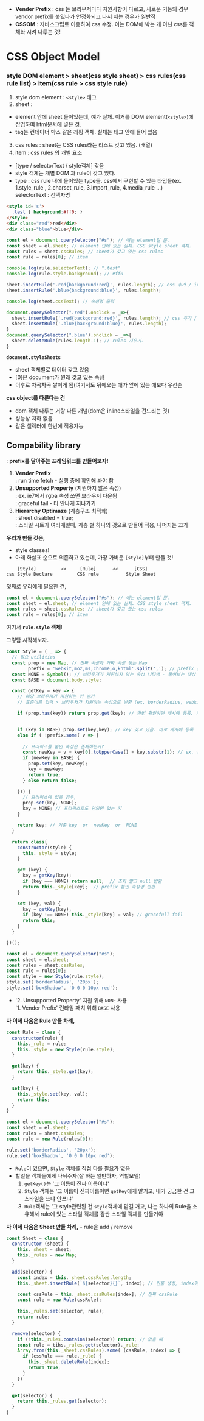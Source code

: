 
- **Vender Prefix** : css 는 브라우저마다 지원사항이 다르고, 새로운 기능의 경우 vendor prefix를 붙였다가 안정화되고 나서 떼는 경우가 일반적
- **CSSOM** : 자바스크립트 이용하여 css 수정. 이는 DOM에 박는 게 아닌 css를 객체화 시켜 다루는 것!


# CSS Object Model

### style DOM element > sheet(css style sheet) > css rules(css rule list) > item(css rule > css style rule)
1. style dom element : `<style>` 태그
2. sheet :   
  - element 안에 sheet 들어있는데, 얘가 실체. 이거를 DOM element(`<style>`)에 삽입하여 html문서에 넣은 것.
  - tag는 컨테이너 박스 같은 래핑 객체. 실체는 태그 안에 들어 있음
3. css rules : sheet는 CSS rules라는 리스트 갖고 있음. (배열)
4. item : css rules 의 개별 요소  
  - [type / selectorText / style객체] 갖음
  - style 객체는 개별 DOM 과 rule이 갖고 있다. 
  - type : css rule 내에 들어있는 type들. css에서 구현할 수 있는 타입들(ex. 1.style_rule , 2.charset_rule, 3.import_rule, 4.media_rule ...)  
    selectorText : 선택자명


```html
<style id='s'>
  .test { background:#ff0; }
</style>
<div class="red">red</div>
<div class="blue">blue</div>
```
```js
const el = document.querySelector("#s"); // 얘는 element일 뿐.
const sheet = el.sheet; // element 안에 있는 실체. CSS style sheet 객체.
const rules = sheet.cssRules; // sheet가 갖고 있는 css rules
const rule = rules[0]; // item

console.log(rule.selectorText); // ".test"
console.log(rule.style.background); // #ff0

sheet.insertRule('.red{backgorund:red}', rules.length); // css 추가 / insertRule(속성, index) : 속성 - 속성을 알아서 파싱해서 넣어라 / index - 순서
sheet.insertRule('.blue{background:blue}', rules.length);

console.log(sheet.cssText); // 속성명 출력
```

```js
document.querySelector(".red").onclick = _=>{
  sheet.insertRule('.red{backgorund:red}', rules.length); // css 추가 / insertRule(속성, index) : 속성 - 속성을 알아서 파싱해서 넣어라 / index - 순서
  sheet.insertRule('.blue{background:blue}', rules.length);
}
document.querySelector(".blue").onclick = _=>{
  sheet.deleteRule(rules.length-1); // rules 지우기. 
}
```
**`document.styleSheets`**
- sheet 객체별로 데이터 갖고 있음
- [0]은 document가 원래 갖고 있는 속성
- 이후로 차곡차곡 쌓이게 됨(여기서도 뒤에오는 애가 앞에 있는 애보다 우선순


**css object를 다룬다는 건**
- dom 객체 다루는 거랑 다른 개념(dom은 inline스타일을 건드리는 것)
- 성능상 저하 없음
- 같은 셀렉터에 한번에 적용가능

## Compability library
: **prefix를 달아주는 프레임워크를 만들어보자!**


1. **Vender Prefix**  
  : run time fetch - 실행 중에 확인해 봐야 함
2. **Unsupported Property** (지원하지 않은 속성)  
  : ex. ie7에서 rgba 속성 쓰면 브라우저 다운됨  
  : graceful fail - 티 안나게 지나가기
3. **Hierarchy Optimaze** (계층구조 최적화)  
  : sheet.disabled = true;  
  : 스타일 시트가 여러개일때, 계층 별 하나의 것으로 만들어 적용, 나머지는 끄기  

**우리가 만들 것은,**
- style classes!
- 아래 화살표 순으로 의존하고 있는데, 가장 가벼운 `[style]`부터 만들 것!
```
    [Style]         <<     [Rule]      <<      [CSS]  
css Style Declare         CSS rule          Style Sheet
```

첫째로 우리에게 필요한 건,
```js
const el = document.querySelector("#s"); // 얘는 element일 뿐.
const sheet = el.sheet; // element 안에 있는 실체. CSS style sheet 객체.
const rules = sheet.cssRules; // sheet가 갖고 있는 css rules
const rule = rules[0]; // item
```
여기서 **`rule.style` 객체**!   

그렇담 시작해보자.

```js
const Style = ( _ => {
  // 필요 utilities
  const prop = new Map, // 진짜 속성과 가짜 속성 묶는 Map
        prefix = 'webkit,moz,ms,chrome,o,khtml'.split(','); // prefix 문자열. 왼쪽부터 - oo, 모질라, ie/엣지, 크롬, 오페라, 리눅스 ... 메이저한 애들만 고름 - 배열로 들고 있기
  const NONE = Symbol(); // 브라우저가 지원하지 않는 속성 나타냄 - 물어보는 대상 : Document.body.style
  const BASE = document.body.style;

  const getKey = key => {
    // 해당 브라우저가 지원하는 키 받기 
    // 표준이름 입력 > 브라우저가 지원하는 속성으로 반환 (ex. borderRadius, webkitBorderRadius, NONE)

    if (prop.has(key)) return prop.get(key); // 한번 확인하면 캐시에 등록. 캐시에 있을 경우 그대로 반환


    if (key in BASE) prop.set(key,key); // key 갖고 있음. 바로 캐시에 등록
    else if ( !prefix.some( v => {
      
      // 프리픽스를 붙인 속성은 존재하는가?
      const newKey = v + key[0].toUpperCase() + key.substr(1); // ex. webkitBorderRadius
      if (newKey in BASE) {
        prop.set(key, newKey);
        key = newKey;
        return true;
      } else return false;

    })) {
      // 프리픽스에 없을 경우,
      prop.set(key, NONE);
      key = NONE; // 프리픽스로도 안되면 없는 키
    }

    return key; // 기존 key  or  newKey  or  NONE
  }

  return class{
    constructor(style) {
      this._style = style;
    }  

    get (key) {
      key = getKey(key);
      if (key === NONE) return null;  // 조회 말고 null 반환
      return this._style[key];  // prefix 붙인 속성명 반환
    }

    set (key, val) {
      key = getKey(key);
      if (key !== NONE) this._style[key] = val; // gracefull fail
      return this;
    }
  }

})();

const el = document.querySelector("#s");
const sheet = el.sheet;
const rules = sheet.cssRules;
const rule = rules[0];
const style = new Style(rule.style);
style.set('borderRadius', '20px');
style.set('boxShadow', '0 0 0 10px red');
```
- '2. Unsupported Property' 지원 위해 `NONE` 사용   
  '1. Vender Prefix' 런타임 패치 위해 `BASE` 사용

**자 이제 다음은 Rule 만들 차례,**
```js
const Rule = class {
  constructor(rule) {
    this._rule = rule;
    this._style = new Style(rule.style);
  }

  get(key) {
    return this._style.get(key);
  }

  set(key) {
    this._style.set(key, val);
    return this;
  }
}

const el = document.querySelector("#s");
const sheet = el.sheet;
const rules = sheet.cssRules;
const rule = new Rule(rules[0]);

rule.set('borderRadius', '20px');
rule.set('boxShadow', '0 0 0 10px red');
```
- `Rule`이 있으면, `Style` 객체를 직접 다룰 필요가 없음
- 할일을 객체들에게 나눠주자(잘 하는 일만하자, 역할모델)  
  1) `getKey()`는 '그 이름이 진짜 이름이냐'  
  2) `Style` 객체는 '그 이름이 진짜이름이면 `getKey`에게 맡기고, 내가 궁금한 건 그 스타일을 쓰냐 안쓰냐'
  3) `Rule`객체는 '그 style관련된 건 `style`객체에 맡길 거고, 나는 하나의 Rule을 소유해서 rule에 있는 스타일 객체를 감싼 스타일 객체를 만들거야

**자 이제 다음은 Sheet 만들 차례,** - rule을 add / remove
```js
const Sheet = class {
  constructor (sheet) {
    this._sheet = sheet;
    this._rules = new Map;
  }

  add(selector) {
    const index = this._sheet.cssRules.length;
    this._sheet.insertRule(`${selector}{}`, index); // 빈룰 생성, index에 등록

    const cssRule = this._sheet.cssRules[index]; // 진짜 cssRule
    const rule = new Rule(cssRule);
    
    this._rules.set(selector, rule);
    return rule;
  }

  remove(selector) {
    if (!this._rules.contains(selector)) return; // 없을 때
    const rule = tihs._rules.get(selector)._rule;
    Array.from(this._sheet.cssRules).some( (cssRule, index) => {
      if (cssRule === rule._rule) {
        this._sheet.deleteRule(index);
        return true;
      }
    })
  }

  get(selector) {
    return this._rules.get(selector);
  }
}
```